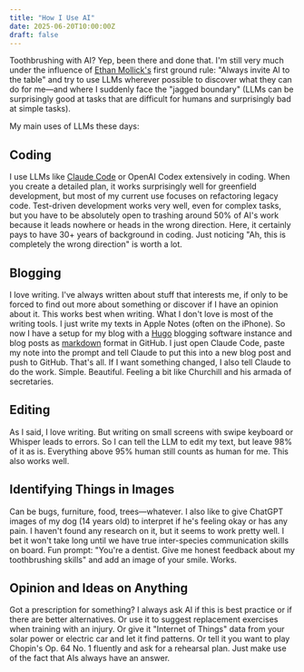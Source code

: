 ```yaml
---
title: "How I Use AI"
date: 2025-06-20T10:00:00Z
draft: false
---
```


Toothbrushing with AI? Yep, been there and done that. I'm still very much under the influence of [Ethan Mollick's](/reading/) first ground rule: "Always invite AI to the table" and try to use LLMs wherever possible to discover what they can do for me—and where I suddenly face the "jagged boundary" (LLMs can be surprisingly good at tasks that are difficult for humans and surprisingly bad at simple tasks).

My main uses of LLMs these days:

## Coding

I use LLMs like [Claude Code](/posts/the-end-of-the-library/) or OpenAI Codex extensively in coding. When you create a detailed plan, it works surprisingly well for greenfield development, but most of my current use focuses on refactoring legacy code. Test-driven development works very well, even for complex tasks, but you have to be absolutely open to trashing around 50% of AI's work because it leads nowhere or heads in the wrong direction. Here, it certainly pays to have 30+ years of background in coding. Just noticing "Ah, this is completely the wrong direction" is worth a lot.

## Blogging

I love writing. I've always written about stuff that interests me, if only to be forced to find out more about something or discover if I have an opinion about it. This works best when writing. What I don't love is most of the writing tools. I just write my texts in Apple Notes (often on the iPhone). So now I have a setup for my blog with a [Hugo](https://gohugo.io/) blogging software instance and blog posts as [markdown](https://en.wikipedia.org/wiki/Markdown) format in GitHub. I just open Claude Code, paste my note into the prompt and tell Claude to put this into a new blog post and push to GitHub. That's all. If I want something changed, I also tell Claude to do the work. Simple. Beautiful. Feeling a bit like Churchill and his armada of secretaries.

## Editing

As I said, I love writing. But writing on small screens with swipe keyboard or Whisper leads to errors. So I can tell the LLM to edit my text, but leave 98% of it as is. Everything above 95% human still counts as human for me. This also works well.

## Identifying Things in Images

Can be bugs, furniture, food, trees—whatever. I also like to give ChatGPT images of my dog (14 years old) to interpret if he's feeling okay or has any pain. I haven't found any research on it, but it seems to work pretty well. I bet it won't take long until we have true inter-species communication skills on board. Fun prompt: "You're a dentist. Give me honest feedback about my toothbrushing skills" and add an image of your smile. Works.

## Opinion and Ideas on Anything

Got a prescription for something? I always ask AI if this is best practice or if there are better alternatives. Or use it to suggest replacement exercises when training with an injury. Or give it "Internet of Things" data from your solar power or electric car and let it find patterns. Or tell it you want to play Chopin's Op. 64 No. 1 fluently and ask for a rehearsal plan. Just make use of the fact that AIs always have an answer.